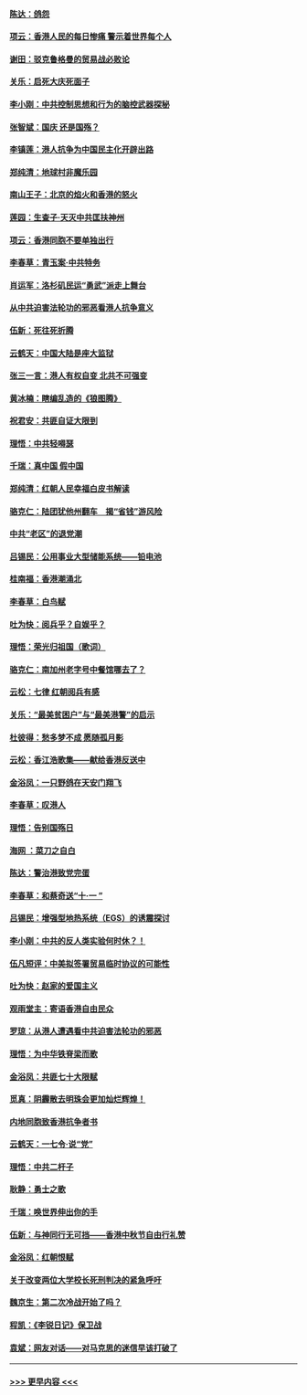 #### [陈达：鸽怨](../pages/nsc993/n11561879.md?t=10020744) 
#### [项云：香港人民的每日惨痛  警示着世界每个人](../pages/nsc993/n11559273.md?t=10020744) 
#### [谢田：驳克鲁格曼的贸易战必败论](../pages/nsc993/n11555840.md?t=10020744) 
#### [关乐：启死大庆死面子](../pages/nsc993/n11556823.md?t=10020744) 
#### [李小刚：中共控制思想和行为的脑控武器探秘](../pages/nsc993/n11556776.md?t=10020744) 
#### [张智斌：国庆  还是国殇？](../pages/nsc993/n11556617.md?t=10020744) 
#### [李镇莲：港人抗争为中国民主化开辟出路](../pages/nsc993/n11556570.md?t=10020744) 
#### [郑纯清：地球村非魔乐园](../pages/nsc993/n11555415.md?t=10020744) 
#### [南山王子：北京的焰火和香港的怒火](../pages/nsc993/n11555318.md?t=10020744) 
#### [莲园：生查子·天灭中共匡扶神州](../pages/nsc993/n11555302.md?t=10020744) 
#### [项云：香港同胞不要单独出行](../pages/nsc993/n11555276.md?t=10020744) 
#### [李春草：青玉案‧中共特务](../pages/nsc993/n11552356.md?t=10020744) 
#### [肖运军：洛杉矶民运“勇武”派走上舞台](../pages/nsc993/n11551595.md?t=10020744) 
#### [从中共迫害法轮功的邪恶看港人抗争意义](../pages/nsc993/n11540858.md?t=10020744) 
#### [伍新：死往死折腾](../pages/nsc993/n11550174.md?t=10020744) 
#### [云鹤天：中国大陆是座大监狱](../pages/nsc993/n11550155.md?t=10020744) 
#### [张三一言：港人有权自变 北共不可强变](../pages/nsc993/n11550132.md?t=10020744) 
#### [黄冰楠：瞎编乱造的《狼图腾》](../pages/nsc993/n11550082.md?t=10020744) 
#### [祝君安：共匪自证大限到](../pages/nsc993/n11550041.md?t=10020744) 
#### [理悟：中共轻嘚瑟](../pages/nsc993/n11547978.md?t=10020744) 
#### [千瑞：真中国 假中国](../pages/nsc993/n11547865.md?t=10020744) 
#### [郑纯清：红朝人民幸福白皮书解读](../pages/nsc993/n11547499.md?t=10020744) 
#### [骆克仁：陆团犹他州翻车　揭“省钱”游风险](../pages/nsc993/n11546977.md?t=10020744) 
#### [中共“老区”的退党潮](../pages/nsc993/n11545995.md?t=10020744) 
#### [吕锡民：公用事业大型储能系统——铅电池](../pages/nsc993/n11545701.md?t=10020744) 
#### [桂南福：香港潮涌北](../pages/nsc993/n11545682.md?t=10020744) 
#### [李春草：白鸟赋](../pages/nsc993/n11545663.md?t=10020744) 
#### [吐为快：阅兵乎？自娱乎？](../pages/nsc993/n11545625.md?t=10020744) 
#### [理悟：荣光归祖国（歌词）](../pages/nsc993/n11545616.md?t=10020744) 
#### [骆克仁：南加州老字号中餐馆哪去了？](../pages/nsc993/n11545120.md?t=10020744) 
#### [云松：七律 红朝阅兵有感](../pages/nsc993/n11542394.md?t=10020744) 
#### [关乐：“最美贫困户”与“最美港警”的启示](../pages/nsc993/n11542252.md?t=10020744) 
#### [杜彼得：愁多梦不成 愿随孤月影](../pages/nsc993/n11540296.md?t=10020744) 
#### [云松：香江浩歌集——献给香港反送中](../pages/nsc993/n11540149.md?t=10020744) 
#### [金浴凤：一只野鸽在天安门翔飞](../pages/nsc993/n11540280.md?t=10020744) 
#### [李春草：叹港人](../pages/nsc993/n11540119.md?t=10020744) 
#### [理悟：告别国殇日](../pages/nsc993/n11539610.md?t=10020744) 
#### [海网 ：菜刀之自白](../pages/nsc993/n11539597.md?t=10020744) 
#### [陈达：警治港致党完蛋](../pages/nsc993/n11538127.md?t=10020744) 
#### [李春草：和蔡奇送“十·一 ”](../pages/nsc993/n11537810.md?t=10020744) 
#### [吕锡民：增强型地热系统（EGS）的诱震探讨](../pages/nsc993/n11537765.md?t=10020744) 
#### [李小刚：中共的反人类实验何时休？！](../pages/nsc993/n11537669.md?t=10020744) 
#### [伍凡短评：中美拟签署贸易临时协议的可能性](../pages/nsc993/n11536773.md?t=10020744) 
#### [吐为快：赵家的爱国主义](../pages/nsc993/n11536750.md?t=10020744) 
#### [观雨堂主：寄语香港自由民众](../pages/nsc993/n11536735.md?t=10020744) 
#### [罗琼：从港人遭遇看中共迫害法轮功的邪恶](../pages/nsc993/n11507862.md?t=10020744) 
#### [理悟：为中华铁脊梁而歌](../pages/nsc993/n11534458.md?t=10020744) 
#### [金浴凤：共匪七十大限赋](../pages/nsc993/n11534434.md?t=10020744) 
#### [觅真：阴霾散去明珠会更加灿烂辉煌！](../pages/nsc993/n11531858.md?t=10020744) 
#### [内地同胞致香港抗争者书](../pages/nsc993/n11531645.md?t=10020744) 
#### [云鹤天：一七令‧说“党”](../pages/nsc993/n11529099.md?t=10020744) 
#### [理悟：中共二杆子](../pages/nsc993/n11529046.md?t=10020744) 
#### [耿静：勇士之歌](../pages/nsc993/n11527562.md?t=10020744) 
#### [千瑞：唤世界伸出你的手](../pages/nsc993/n11526942.md?t=10020744) 
#### [伍新：与神同行无可挡——香港中秋节自由行礼赞](../pages/nsc993/n11526801.md?t=10020744) 
#### [金浴凤：红朝恨赋](../pages/nsc993/n11524312.md?t=10020744) 
#### [关于改变两位大学校长死刑判决的紧急呼吁](../pages/nsc993/n11524103.md?t=10020744) 
#### [魏京生：第二次冷战开始了吗？](../pages/nsc993/n11524023.md?t=10020744) 
#### [程凯：《李锐日记》保卫战](../pages/nsc993/n11522922.md?t=10020744) 
#### [袁斌：网友对话——对马克思的迷信早该打破了](../pages/nsc993/n11522561.md?t=10020744) 

----
#### [ >>> 更早内容 <<< ](../indexes/nsc993-earlier.md)
